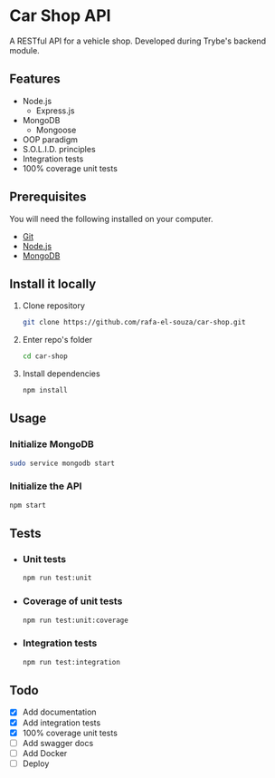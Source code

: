# Car Shop API

A RESTful API for a vehicle shop. Developed during Trybe's backend module.

## Features

* Node.js
   * Express.js
* MongoDB
   * Mongoose
* OOP paradigm
* S.O.L.I.D. principles
* Integration tests
* 100% coverage unit tests

## Prerequisites

You will need the following installed on your computer.

* [Git](https://git-scm.com/book/en/v2/Getting-Started-Installing-Git)
* [Node.js](https://docs.npmjs.com/downloading-and-installing-node-js-and-npm)
* [MongoDB](https://www.mongodb.com/docs/guides/server/install/)

## Install it locally

1. Clone repository

   ```sh
   git clone https://github.com/rafa-el-souza/car-shop.git
   ```

2. Enter repo's folder

   ```sh
   cd car-shop
   ```

3. Install dependencies

   ```sh
   npm install
   ```

## Usage

### Initialize MongoDB

   ```sh
   sudo service mongodb start
   ```

### Initialize the API

   ```sh
   npm start
   ```

## Tests

* ### Unit tests

   ```sh
   npm run test:unit
   ```

* ### Coverage of unit tests

   ```sh
   npm run test:unit:coverage
   ```

* ### Integration tests

   ```sh
   npm run test:integration
   ```

## Todo

- [x] Add documentation
- [x] Add integration tests
- [x] 100% coverage unit tests
- [ ] Add swagger docs
- [ ] Add Docker
- [ ] Deploy